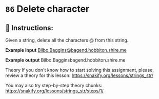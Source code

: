  # `86` Delete character

## 📝 Instructions:

Given a string, delete all the characters @ from this string.

**Example input**
Bilbo.Baggins@bagend.hobbiton.shire.me

**Example output**
Bilbo.Bagginsbagend.hobbiton.shire.me

Theory
If you don't know how to start solving this assignment, please, review a theory for this lesson:
https://snakify.org/lessons/strings_str/   

You may also try step-by-step theory chunks:
https://snakify.org/lessons/strings_str/steps/1/